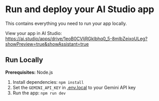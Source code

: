 # Run and deploy your AI Studio app

This contains everything you need to run your app locally.

View your app in AI Studio: https://ai.studio/apps/drive/1eoB0CVljRGkIbhq0_5-8mIbZeixoULeg?showPreview=true&showAssistant=true

## Run Locally

**Prerequisites:**  Node.js


1. Install dependencies:
   `npm install`
2. Set the `GEMINI_API_KEY` in [.env.local](.env.local) to your Gemini API key
3. Run the app:
   `npm run dev`
